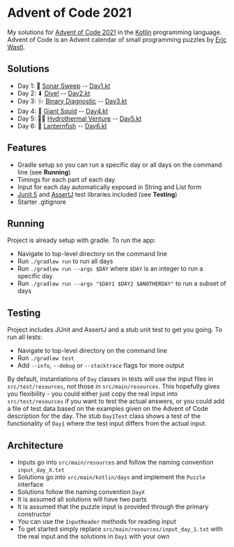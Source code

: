 # Advent of Code 2021

My solutions for [Advent of Code 2021](https://adventofcode.com/2021) in the [Kotlin](https://kotlinlang.org/)
programming language. Advent of Code is an Advent calendar of small programming puzzles by [Eric Wastl](http://was.tl/).

## Solutions

- Day 1: 🧹 [Sonar Sweep](https://adventofcode.com/2021/day/1)   -- [Day1.kt](https://github.com/andilau/advent-of-code-2021/blob/main/src/main/kotlin/days/Day1.kt)
- Day 2: ⬇ [Dive!](https://adventofcode.com/2021/day/2) -- [Day2.kt](https://github.com/andilau/advent-of-code-2021/blob/main/src/main/kotlin/days/Day2.kt)
- Day 3: 🩺 [Binary Diagnostic](https://adventofcode.com/2021/day/3) -- [Day3.kt](https://github.com/andilau/advent-of-code-2021/blob/main/src/main/kotlin/days/Day3.kt)
- Day 4: 🦑 [Giant Squid](https://adventofcode.com/2021/day/4) -- [Day4.kt](https://github.com/andilau/advent-of-code-2021/blob/main/src/main/kotlin/days/Day4.kt)
- Day 5: 😶‍🌫️ [Hydrothermal Venture](https://adventofcode.com/2021/day/5) -- [Day5.kt](https://github.com/andilau/advent-of-code-2021/blob/main/src/main/kotlin/days/Day5.kt)
- Day 6: 🐠 [Lanternfish](https://adventofcode.com/2021/day/6) -- [Day6.kt](https://github.com/andilau/advent-of-code-2021/blob/main/src/main/kotlin/days/Day6.kt)

## Features

* Gradle setup so you can run a specific day or all days on the command line (see **Running**)
* Timings for each part of each day
* Input for each day automatically exposed in String and List form
* [Junit 5](https://junit.org/junit5/) and [AssertJ](https://assertj.github.io/doc/) test libraries included (see **Testing**)
* Starter .gitignore

## Running

Project is already setup with gradle. To run the app:

* Navigate to top-level directory on the command line
* Run `./gradlew run` to run all days
* Run `./gradlew run --args $DAY` where `$DAY` is an integer to run a specific day
* Run `./gradlew run --args "$DAY1 $DAY2 $ANOTHERDAY"` to run a subset of days

## Testing

Project includes JUnit and AssertJ and a stub unit test to get you going. To run all tests:

* Navigate to top-level directory on the command line
* Run `./gradlew test`
* Add `--info`, `--debug` or `--stacktrace` flags for more output

By default, instantiations of `Day` classes in tests will use the input files in `src/test/resources`, _not_ those
in `src/main/resources`. This hopefully gives you flexibility - you could either just copy the real input
into `src/test/resources` if you want to test the actual answers, or you could add a file of test data based on the
examples given on the Advent of Code description for the day. The stub `Day1Test` class shows a test of the
functionality of `Day1` where the test input differs from the actual input.

## Architecture

* Inputs go into `src/main/resources` and follow the naming convention `input_day_X.txt`
* Solutions go into `src/main/kotlin/days` and implement the `Puzzle` interface
* Solutions follow the naming convention `DayX`
* It is assumed all solutions will have two parts
* It is assumed that the puzzle input is provided through the primary constructor
* You can use the `InputReader` methods for reading input
* To get started simply replace `src/main/resources/input_day_1.txt` with the real input and the solutions in `Day1` with your own